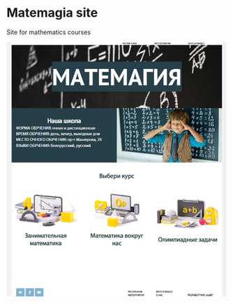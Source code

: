 # Matemagia site
 Site for mathematics courses 

![Site for mathematics courses Splash Image](./preview.png)